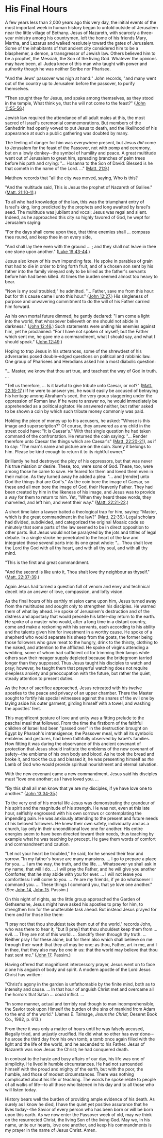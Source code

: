# His Final Hours

A few years less than 2,000 years ago this very day, the initial events of the
most important week in human history began to unfold outside of Jerusalem near
the little village of Bethany. Jesus of Nazareth, with scarcely a three-year
ministry among his countrymen, left the home of his friends Mary, Martha, and
Lazarus and walked resolutely toward the gates of Jerusalem. Some of the
inhabitants of that ancient city considered him to be a blasphemer, a demon, a
transgressor of Jewish law. Others believed him to be a prophet, the Messiah,
the Son of the living God. Whatever the opinions may have been, all Judea knew
of this man who taught with power and authority though he was neither Scribe
nor Pharisee.

"And the Jews' passover was nigh at hand:" John records, "and many went out of
the country up to Jerusalem before the passover, to purify themselves.

"Then sought they for Jesus, and spake among themselves, as they stood in the
temple, What think ye, that he will not come to the feast?" ([John
11:55-56](https://www.lds.org/scriptures/nt/john/11.55-56?lang=eng#54).)

Jewish law required the attendance of all adult males at this, the most sacred
of Israel's ceremonial commemorations. But members of the Sanhedrin had openly
vowed to put Jesus to death, and the likelihood of his appearance at such a
public gathering was doubted by many.

The feeling of danger for him was everywhere present, but Jesus _did_ come to
Jerusalem for the feast of the Passover, not with pomp and ceremony, but on a
lowly donkey--the symbol of humility and peace. A great multitude went out of
Jerusalem to greet him, spreading branches of palm trees before his path and
crying: "... Hosanna to the Son of David: Blessed is he that cometh in the name
of the Lord. ..." ([Matt.
21:9](https://www.lds.org/scriptures/nt/matt/21.9?lang=eng#8).)

Matthew records that "all the city was moved, saying, Who is this?

"And the multitude said, This is Jesus the prophet of Nazareth of Galilee."
([Matt.
21:10-11](https://www.lds.org/scriptures/nt/matt/21.10-11?lang=eng#9).)

To all who had knowledge of the law, this was the triumphant entry of Israel's
king, long predicted by the prophets and long awaited by Israel's seed. The
multitude was jubilant and vocal; Jesus was regal and silent. Indeed, as he
approached this city so highly favored of God, he wept for Jerusalem saying:

"For the days shall come upon thee, that thine enemies shall ... compass thee
round, and keep thee in on every side,

"And shall lay thee even with the ground ... ; and they shall not leave in thee
one stone upon another." ([Luke
19:43-44](https://www.lds.org/scriptures/nt/luke/19.43-44?lang=eng#42).)

Jesus also knew of his own impending fate. He spoke in parables of grain that
had to die in order to bring forth fruit, and of a chosen son sent by his
father into the family vineyard only to be killed as the father's servants
before him had been killed. At times the burden seemed almost too heavy to
bear.

"Now is my soul troubled;" he admitted. "... Father, save me from this hour: but
for this cause came I unto this hour." ([John
12:27](https://www.lds.org/scriptures/nt/john/12.27?lang=eng#26).) His
singleness of purpose and unwavering commitment to do the will of his Father
carried him forward.

As his own mortal future dimmed, he gently declared: "I am come a light into
the world, that whosoever believeth on me should not abide in darkness."
([John 12:46](https://www.lds.org/scriptures/nt/john/12.46?lang=eng#45).) Such
statements were uniting his enemies against him, yet he proclaimed: "For I
have not spoken of myself; but the Father which sent me, he gave me a
commandment, what I should say, and what I should speak." ([John
12:49](https://www.lds.org/scriptures/nt/john/12.49?lang=eng#48).)

Hoping to trap Jesus in his utterances, some of the shrewdest of his
adversaries posed double-edged questions on political and rabbinic law. One
group of Pharisees and Herodians asked him a most diabolic question:

"... Master, we know that thou art true, and teachest the way of God in truth. ...

"Tell us therefore, ... Is it lawful to give tribute unto Caesar, or not?"
([Matt.
22:16-17](https://www.lds.org/scriptures/nt/matt/22.16-17?lang=eng#15).) If he
were to answer yes, he would easily be accused of betraying his heritage among
Abraham's seed, the very group staggering under the oppression of Roman law.
If he were to answer no, he would immediately be apprehended as a political
agitator. He answered neither, but rather asked to be shown a coin by which
such tribute money commonly was paid.

Holding the piece of money up to his accusers, he asked: "Whose is this image
and superscription?" Of course, they answered as any child in the street could
have: "It is Caesar's." With that single question he had taken command of the
confrontation. He returned the coin saying: "... Render therefore unto Caesar
the things which are Caesar's" ([Matt.
22:20-21](https://www.lds.org/scriptures/nt/matt/22.20-21?lang=eng#19)), as if
to say: "The man's name and picture are on the coin. Surely it belongs to him.
Please be kind enough to return it to its rightful owner."

Brilliantly he had destroyed the ploy of his oppressors, but that was never
his true mission or desire. These, too, were sons of God. These, too, were
among those he came to save. He feared for them and loved them even in their
malice. As they turned away he added a plea: "... and [render] unto God the
things that are God's." As the coin bore the image of Caesar, so these and all
men bore the image of God, their Heavenly Father. They had been created by him
in the likeness of his image, and Jesus was to provide a way for them to
return to him. Yet, "When they heard these words, they marvelled, and left
him, and went their way." ([Matt.
22:21-22](https://www.lds.org/scriptures/nt/matt/22.21-22?lang=eng#20).)

A short time later a lawyer baited a theological trap for him, saying:
"Master, which is the great commandment in the law?" ([Matt.
22:36](https://www.lds.org/scriptures/nt/matt/22.36?lang=eng#35).) Legal
scholars had divided, subdivided, and categorized the original Mosaic code so
minutely that some parts of the law seemed to be in direct opposition to other
parts. But Jesus would not be paralyzed by the jots and tittles of legal
debate. In a single stroke he penetrated to the heart of the law and
integrated those several parts into its one great whole: "... Thou shalt love
the Lord thy God with all thy heart, and with all thy soul, and with all thy
mind.

"This is the first and great commandment.

"And the second is like unto it, Thou shalt love thy neighbour as thyself."
([Matt.
22:37-39](https://www.lds.org/scriptures/nt/matt/22.37-39?lang=eng#36).)

Again Jesus had turned a question full of venom and envy and technical deceit
into an answer of love, compassion, and lofty vision.

As the final hours of his earthly mission came upon him, Jesus turned away
from the multitudes and sought only to strengthen his disciples. He warned
them of what lay ahead. He spoke of Jerusalem's destruction and of the
distress and apostasy that would precede his latter-day return to the earth.
He spoke of a master who would, after a long time in a distant country, come
and make a reckoning with his servants, each according to his ability and the
talents given him for investment in a worthy cause. He spoke of a shepherd who
would separate his sheep from the goats, the former being those followers who
gave meat to the hungry, drink to the thirsty, clothing to the naked, and
attention to the afflicted. He spoke of virgins attending a wedding, some of
whom had sufficient oil for trimming their lamps while others saw their meager
supply depleted because the bridegroom tarried longer than they supposed. Thus
Jesus taught his disciples to watch and pray; however, he taught them that
prayerful watching does not require sleepless anxiety and preoccupation with
the future, but rather the quiet, steady attention to present duties.

As the hour of sacrifice approached, Jesus retreated with his twelve apostles
to the peace and privacy of an upper chamber. There the Master sought to
fortify his special witnesses against the snares of the evil one by laying
aside his outer garment, girding himself with a towel, and washing the
apostles' feet.

This magnificent gesture of love and unity was a fitting prelude to the
paschal meal that followed. From the time the firstborn of the faithful
children of Israel had been "passed over" in the destruction brought on Egypt
by Pharaoh's intransigence, the Passover meal, with all its symbolic emblems
and gestures, had been faithfully observed by Israel's families. How fitting
it was during the observance of this ancient covenant of protection that Jesus
should institute the emblems of the new covenant of safety--the emblems of his
own body and blood. As he took the bread and broke it, and took the cup and
blessed it, he was presenting himself as _the_ Lamb of God who would provide
spiritual nourishment and eternal salvation.

With the new covenant came a new commandment. Jesus said his disciples must
"love one another; as I have loved you. ...

"By this shall all men know that ye are my disciples, if ye have love one to
another." ([John
13:34-35](https://www.lds.org/scriptures/nt/john/13.34-35?lang=eng#33).)

To the very end of his mortal life Jesus was demonstrating the grandeur of his
spirit and the magnitude of his strength. He was not, even at this late hour,
selfishly engrossed with his own sorrows or contemplating the impending pain.
He was anxiously attending to the present and future needs of his beloved
followers. He knew their own safety, individually and as a church, lay only in
their unconditional love one for another. His entire energies seem to have
been directed toward their needs, thus teaching by example what he was
teaching by precept. He gave them words of comfort and commandment and
caution.

"Let not your heart be troubled," he said, for he sensed their fear and
sorrow. "In my father's house are many mansions. ... I go to prepare a place for
you. ... I am the way, the truth, and the life. ... Whatsoever ye shall ask in my
name, that will I do. ... I will pray the Father, and he will give you another
Comforter, that he may abide with you for ever. ... I will not leave you
comfortless: I will come to you. ... Ye are my friends, if ye do whatsoever I
command you. ... These things I command you, that ye love one another." (See
[John 14](https://www.lds.org/scriptures/nt/john/14.title?lang=eng), [John
15](https://www.lds.org/scriptures/nt/john/15.title?lang=eng). Passim.)

On this night of nights, as the little group approached the Garden of
Gethsemane, Jesus might have asked his apostles to pray for him, to strengthen
him for the unutterable task ahead. But instead Jesus prayed for them and for
those like them:

"I pray not that thou shouldest take them out of the world," records John, who
was there to hear it, "but [I pray] that thou shouldest keep them from ... evil.
... They are not of this world. ... Sanctify them through thy truth. ... Neither
pray I for these alone, but for them also which shall believe on me through
their word: that they all may be one; as thou, Father, art in me, and I in
thee, that they also may be one in us: that the world may believe that thou
hast sent me." ([John
17](https://www.lds.org/scriptures/nt/john/17.title?lang=eng). Passim.)

Having offered that magnificent intercessory prayer, Jesus went on to face
alone his anguish of body and spirit. A modern apostle of the Lord Jesus
Christ has written:

"Christ's agony in the garden is unfathomable by the finite mind, both as to
intensity and cause. ... In that hour of anguish Christ met and overcame all the
horrors that Satan ... could inflict. ...

"In some manner, actual and terribly real though to man incomprehensible, the
Savior took upon Himself the burden of the sins of mankind from Adam to the
end of the world." (James E. Talmage, _Jesus the Christ,_ Deseret Book Co.,
1962, p. 613.)

From there it was only a matter of hours until he was falsely accused,
illegally tried, and unjustly crucified. He did what no other has ever done--
he arose the third day from his own tomb, a tomb once again filled with the
light and the life of the world, and he ascended to his Father. Jesus of
Nazareth was now Jesus the Christ; he had conquered death.

In contrast to the haste and busy affairs of our day, his life was one of
simplicity. He lived in humble circumstances. He had not surrounded himself
with the proud and mighty of the earth, but with the poor, the humble, and
those of modest circumstances. There was nothing complicated about his life or
teaching. The words he spoke relate to people of all walks of life--to all
those who listened in his day and to all those who will listen today.

History bears well the burden of providing ample evidence of his death. As
surely as I know he died, I have the quiet yet positive assurance that he
lives today--the Savior of every person who has been born or will be born upon
this earth. As we now enter the Passover week of old, may we think on the
resurrected Christ, the living Son of the living God. May we, in his name,
unite our hearts, love one another, and keep his commandments is my prayer in
the name of Jesus Christ. Amen.

